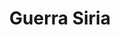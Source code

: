 ﻿---
title: "Guerra Siria"
permalink: periodes_56.html
layout: periode
dataInici: -192
dataFi: -188
sidebar: periodes
pares:
  - id: 8
    title: "República romana"
    dataInici: "(-509)"
    dataFi: "(-27)"

fills:
  - id: 77
    title: "Batalla de Magnesia"
    dataInici: "(-190)"

  - id: 549
    title: "Batalla de Mioneso"
    dataInici: "(-190)"

jocsPrincipals:
jocsEscenaris:
jocsEpoca:
jocsEpocaEscenaris:
---
